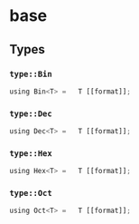 # base


## Types

### `type::Bin`

```rust
using Bin<T> =   T [[format]];
```
### `type::Dec`

```rust
using Dec<T> =   T [[format]];
```
### `type::Hex`

```rust
using Hex<T> =   T [[format]];
```
### `type::Oct`

```rust
using Oct<T> =   T [[format]];
```
